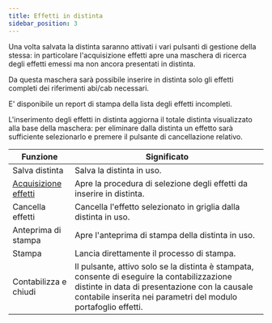 ```yaml
---
title: Effetti in distinta
sidebar_position: 3
---
```


Una volta salvata la distinta saranno attivati i vari pulsanti di gestione della stessa: in particolare l'acquisizione effetti apre una maschera di ricerca degli effetti emessi ma non ancora presentati in distinta. 

Da questa maschera sarà possibile inserire in distinta solo gli effetti completi dei riferimenti abi/cab necessari.  

E' disponibile un report di stampa della lista degli effetti incompleti. 

L'inserimento degli effetti in distinta aggiorna il totale distinta visualizzato alla base della maschera: per eliminare dalla distinta un effetto sarà sufficiente selezionarlo e premere il pulsante di cancellazione relativo.




| Funzione | Significato |
| --- | --- |
| Salva distinta | Salva la distinta in uso. |
|  [Acquisizione effetti](/docs/treasury/bills-holding/lists-creation-and-managament/bills-acquisition)  | Apre la procedura di selezione degli effetti da inserire in distinta. |
| Cancella effetti | Cancella l'effetto selezionato in griglia dalla distinta in uso. |
| Anteprima di stampa | Apre l'anteprima di stampa della distinta in uso. |
| Stampa | Lancia direttamente il processo di stampa. |
| Contabilizza e chiudi | Il pulsante, attivo solo se la distinta è stampata, consente di eseguire la contabilizzazione distinte in data di presentazione con la causale contabile inserita nei parametri del modulo portafoglio effetti. |






